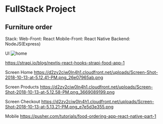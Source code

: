 # FullStack Project

## Furniture order

Stack:
Web-Front: React 
Mobile-Front: React Native 
Backend: NodeJS(Express)

UI
![home](https://user-images.githubusercontent.com/41279178/101595124-b7107c80-3a14-11eb-80d5-eb378d57795b.png)

https://strapi.io/blog/nextjs-react-hooks-strapi-food-app-1

Screen Home
https://d2zv2ciw0ln4h1.cloudfront.net/uploads/Screen-Shot-2018-10-13-at-5.12.41-PM.png_26e07965ab.png

Screen Products 
https://d2zv2ciw0ln4h1.cloudfront.net/uploads/Screen-Shot-2018-10-13-at-5.12.58-PM.png_3669089199.png

Screen Checkout
https://d2zv2ciw0ln4h1.cloudfront.net/uploads/Screen-Shot-2018-10-13-at-5.13.21-PM.png_e7e5d3e355.png

Mobile
https://pusher.com/tutorials/food-ordering-app-react-native-part-1
